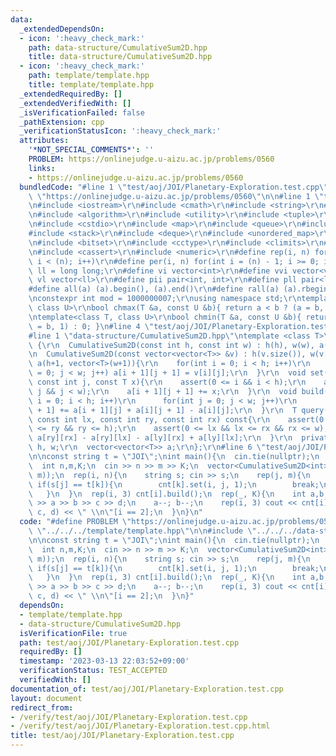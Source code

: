 ```yaml
---
data:
  _extendedDependsOn:
  - icon: ':heavy_check_mark:'
    path: data-structure/CumulativeSum2D.hpp
    title: data-structure/CumulativeSum2D.hpp
  - icon: ':heavy_check_mark:'
    path: template/template.hpp
    title: template/template.hpp
  _extendedRequiredBy: []
  _extendedVerifiedWith: []
  _isVerificationFailed: false
  _pathExtension: cpp
  _verificationStatusIcon: ':heavy_check_mark:'
  attributes:
    '*NOT_SPECIAL_COMMENTS*': ''
    PROBLEM: https://onlinejudge.u-aizu.ac.jp/problems/0560
    links:
    - https://onlinejudge.u-aizu.ac.jp/problems/0560
  bundledCode: "#line 1 \"test/aoj/JOI/Planetary-Exploration.test.cpp\"\n#define PROBLEM\
    \ \"https://onlinejudge.u-aizu.ac.jp/problems/0560\"\n\n#line 1 \"template/template.hpp\"\
    \n#include <iostream>\r\n#include <cmath>\r\n#include <string>\r\n#include <vector>\r\
    \n#include <algorithm>\r\n#include <utility>\r\n#include <tuple>\r\n#include <cstdint>\r\
    \n#include <cstdio>\r\n#include <map>\r\n#include <queue>\r\n#include <set>\r\n\
    #include <stack>\r\n#include <deque>\r\n#include <unordered_map>\r\n#include <unordered_set>\r\
    \n#include <bitset>\r\n#include <cctype>\r\n#include <climits>\r\n#include <functional>\r\
    \n#include <cassert>\r\n#include <numeric>\r\n#define rep(i, n) for(int i = 0;\
    \ i < (n); i++)\r\n#define per(i, n) for(int i = (n) - 1; i >= 0; i--)\r\nusing\
    \ ll = long long;\r\n#define vi vector<int>\r\n#define vvi vector<vi>\r\n#define\
    \ vl vector<ll>\r\n#define pii pair<int, int>\r\n#define pll pair<ll, ll>\r\n\
    #define all(a) (a).begin(), (a).end()\r\n#define rall(a) (a).rbegin(), (a).rend()\r\
    \nconstexpr int mod = 1000000007;\r\nusing namespace std;\r\ntemplate<class T,\
    \ class U>\r\nbool chmax(T &a, const U &b){ return a < b ? (a = b, 1) : 0; }\r\
    \ntemplate<class T, class U>\r\nbool chmin(T &a, const U &b){ return a > b ? (a\
    \ = b, 1) : 0; }\n#line 4 \"test/aoj/JOI/Planetary-Exploration.test.cpp\"\n\n\
    #line 1 \"data-structure/CumulativeSum2D.hpp\"\ntemplate <class T>\r\nstruct CumulativeSum2D\
    \ {\r\n  CumulativeSum2D(const int h, const int w) : h(h), w(w), a(h+1, vector<T>(w+1)){}\r\
    \n  CumulativeSum2D(const vector<vector<T>> &v) : h(v.size()), w(v[0].size()),\
    \ a(h+1, vector<T>(w+1)){\r\n    for(int i = 0; i < h; i++)\r\n      for(int j\
    \ = 0; j < w; j++) a[i + 1][j + 1] = v[i][j];\r\n  }\r\n  void set(const int i,\
    \ const int j, const T x){\r\n    assert(0 <= i && i < h);\r\n    assert(0 <=\
    \ j && j < w);\r\n    a[i + 1][j + 1] += x;\r\n  }\r\n  void build(){\r\n    for(int\
    \ i = 0; i < h; i++)\r\n      for(int j = 0; j < w; j++)\r\n        a[i + 1][j\
    \ + 1] += a[i + 1][j] + a[i][j + 1] - a[i][j];\r\n  }\r\n  T query(const int ly,\
    \ const int lx, const int ry, const int rx) const{\r\n    assert(0 <= ly && ly\
    \ <= ry && ry <= h);\r\n    assert(0 <= lx && lx <= rx && rx <= w);\r\n    return\
    \ a[ry][rx] - a[ry][lx] - a[ly][rx] + a[ly][lx];\r\n  }\r\n  private:\r\n  int\
    \ h, w;\r\n  vector<vector<T>> a;\r\n};\r\n#line 6 \"test/aoj/JOI/Planetary-Exploration.test.cpp\"\
    \n\nconst string t = \"JOI\";\nint main(){\n  cin.tie(nullptr);\n  ios::sync_with_stdio(false);\n\
    \  int n,m,K;\n  cin >> n >> m >> K;\n  vector<CumulativeSum2D<int>> cnt(3, CumulativeSum2D<int>(n,\
    \ m));\n  rep(i, n){\n    string s; cin >> s;\n    rep(j, m){\n      rep(k, 3)\
    \ if(s[j] == t[k]){\n        cnt[k].set(i, j, 1);\n        break;\n      }\n \
    \   }\n  }\n  rep(i, 3) cnt[i].build();\n  rep(_, K){\n    int a,b,c,d;\n    cin\
    \ >> a >> b >> c >> d;\n    a--; b--;\n    rep(i, 3) cout << cnt[i].query(a, b,\
    \ c, d) << \" \\n\"[i == 2];\n  }\n}\n"
  code: "#define PROBLEM \"https://onlinejudge.u-aizu.ac.jp/problems/0560\"\n\n#include\
    \ \"../../../template/template.hpp\"\n\n#include \"../../../data-structure/CumulativeSum2D.hpp\"\
    \n\nconst string t = \"JOI\";\nint main(){\n  cin.tie(nullptr);\n  ios::sync_with_stdio(false);\n\
    \  int n,m,K;\n  cin >> n >> m >> K;\n  vector<CumulativeSum2D<int>> cnt(3, CumulativeSum2D<int>(n,\
    \ m));\n  rep(i, n){\n    string s; cin >> s;\n    rep(j, m){\n      rep(k, 3)\
    \ if(s[j] == t[k]){\n        cnt[k].set(i, j, 1);\n        break;\n      }\n \
    \   }\n  }\n  rep(i, 3) cnt[i].build();\n  rep(_, K){\n    int a,b,c,d;\n    cin\
    \ >> a >> b >> c >> d;\n    a--; b--;\n    rep(i, 3) cout << cnt[i].query(a, b,\
    \ c, d) << \" \\n\"[i == 2];\n  }\n}"
  dependsOn:
  - template/template.hpp
  - data-structure/CumulativeSum2D.hpp
  isVerificationFile: true
  path: test/aoj/JOI/Planetary-Exploration.test.cpp
  requiredBy: []
  timestamp: '2023-03-13 22:03:52+09:00'
  verificationStatus: TEST_ACCEPTED
  verifiedWith: []
documentation_of: test/aoj/JOI/Planetary-Exploration.test.cpp
layout: document
redirect_from:
- /verify/test/aoj/JOI/Planetary-Exploration.test.cpp
- /verify/test/aoj/JOI/Planetary-Exploration.test.cpp.html
title: test/aoj/JOI/Planetary-Exploration.test.cpp
---
```

